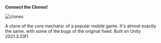 **Connect the Clones!**

![clones](https://github.com/rzuf79/connect-the-clones/assets/3179711/a8ce50f2-d569-4285-b996-f7c052b013c1)

A clone of the core mechanic of a popular mobile game. It's almost exactly the same, with some of the bugs of the original fixed.
Built on Unity 2021.3.33f1

